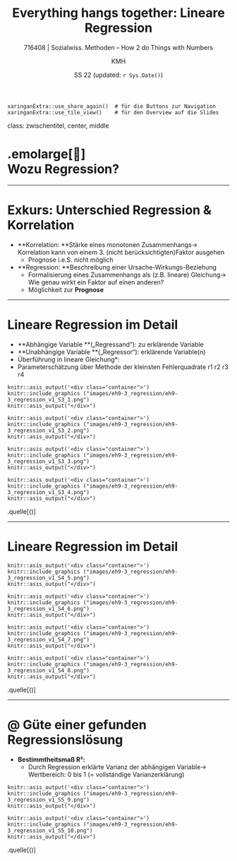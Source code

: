 ﻿---
title: "Everything hangs together: Lineare Regression"
subtitle: "716408 | Sozialwiss. Methoden – How 2 do Things with Numbers"
author: "KMH"
date: "SS 22 (updated: `r Sys.Date()`)"
output:
  xaringan::moon_reader:
    css: [mycss_metropolis_v1.css, metropolis, metropolis-fonts]
    lib_dir: libs
    nature:
      highlightStyle: github
      highlightLines: true
      countIncrementalSlides: false
---

```{r xaringanExtras, echo=FALSE}
xaringanExtra::use_share_again()  # für die Buttons zur Navigation
xaringanExtra::use_tile_view()    # für den Overview auf die Slides
```

class: zwischentitel, center, middle

# .emolarge[🤔]<br> Wozu Regression?

---

# Exkurs: Unterschied Regression & Korrelation

* **Korrelation: **Stärke eines monotonen Zusammenhangs→ Korrelation kann von einem 3. (nicht berücksichtigten)Faktor ausgehen
	+ Prognose i.e.S. nicht möglich
* **Regression: **Beschreibung einer Ursache-Wirkungs-Beziehung
	+ Formalisierung eines Zusammenhangs als (z.B. lineare) Gleichung→ Wie genau wirkt ein Faktor auf einen anderen?
	+ Möglichkeit zur **Prognose**

---

# Lineare Regression im Detail

* **Abhängige Variable **(„Regressand“): zu erklärende Variable
* **Unabhängige Variable **(„Regressor“): erklärende Variable(n)
* Überführung in lineare Gleichung*:
* Parameterschätzung über Methode der kleinsten Fehlerquadrate
r1
r2
r3
r4

```{r echo=FALSE}
knitr::asis_output('<div class="container">')
knitr::include_graphics ("images/eh9-3_regression/eh9-3_regression_v1_S3_1.png")
knitr::asis_output("</div>")
```

```{r echo=FALSE}
knitr::asis_output('<div class="container">')
knitr::include_graphics ("images/eh9-3_regression/eh9-3_regression_v1_S3_2.png")
knitr::asis_output("</div>")
```

```{r echo=FALSE}
knitr::asis_output('<div class="container">')
knitr::include_graphics ("images/eh9-3_regression/eh9-3_regression_v1_S3_3.png")
knitr::asis_output("</div>")
```

```{r echo=FALSE}
knitr::asis_output('<div class="container">')
knitr::include_graphics ("images/eh9-3_regression/eh9-3_regression_v1_S3_4.png")
knitr::asis_output("</div>")
```
.quelle[()]

---

# Lineare Regression im Detail


```{r echo=FALSE}
knitr::asis_output('<div class="container">')
knitr::include_graphics ("images/eh9-3_regression/eh9-3_regression_v1_S4_5.png")
knitr::asis_output("</div>")
```

```{r echo=FALSE}
knitr::asis_output('<div class="container">')
knitr::include_graphics ("images/eh9-3_regression/eh9-3_regression_v1_S4_6.png")
knitr::asis_output("</div>")
```

```{r echo=FALSE}
knitr::asis_output('<div class="container">')
knitr::include_graphics ("images/eh9-3_regression/eh9-3_regression_v1_S4_7.png")
knitr::asis_output("</div>")
```

```{r echo=FALSE}
knitr::asis_output('<div class="container">')
knitr::include_graphics ("images/eh9-3_regression/eh9-3_regression_v1_S4_8.png")
knitr::asis_output("</div>")
```
.quelle[()]

---

# @ Güte einer gefunden Regressionslösung

* **Bestimmtheitsmaß R²:**
	+ Durch Regression erklärte Varianz der abhängigen Variable→ Wertbereich: 0 bis 1 (= vollständige Varianzerklärung)

```{r echo=FALSE}
knitr::asis_output('<div class="container">')
knitr::include_graphics ("images/eh9-3_regression/eh9-3_regression_v1_S5_9.png")
knitr::asis_output("</div>")
```

```{r echo=FALSE}
knitr::asis_output('<div class="container">')
knitr::include_graphics ("images/eh9-3_regression/eh9-3_regression_v1_S5_10.png")
knitr::asis_output("</div>")
```
.quelle[()]
